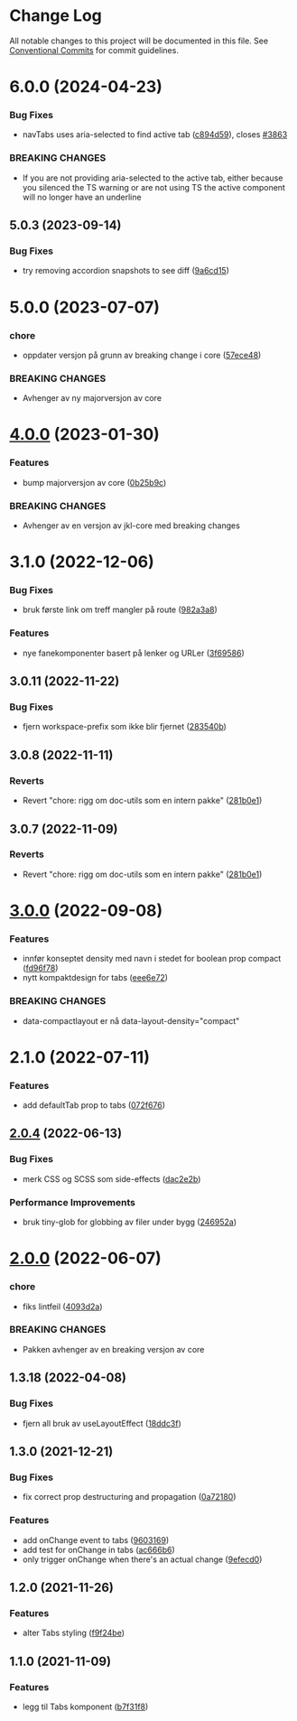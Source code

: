 # Change Log

All notable changes to this project will be documented in this file.
See [Conventional Commits](https://conventionalcommits.org) for commit guidelines.

# 6.0.0 (2024-04-23)

### Bug Fixes

- navTabs uses aria-selected to find active tab ([c894d59](https://github.com/fremtind/jokul/commit/c894d591827161cd817737c0201ec0713847e737)), closes [#3863](https://github.com/fremtind/jokul/issues/3863)

### BREAKING CHANGES

- If you are not providing aria-selected to the active tab, either because you silenced the TS warning
or are not using TS the active component will no longer have an underline

## 5.0.3 (2023-09-14)

### Bug Fixes

-   try removing accordion snapshots to see diff ([9a6cd15](https://github.com/fremtind/jokul/commit/9a6cd15065eb2809b3210bb61fda54deabb012cb))

# 5.0.0 (2023-07-07)

### chore

-   oppdater versjon på grunn av breaking change i core ([57ece48](https://github.com/fremtind/jokul/commit/57ece48fa0192fe825b544fdac24cdd56e58d0df))

### BREAKING CHANGES

-   Avhenger av ny majorversjon av core

# [4.0.0](https://github.com/fremtind/jokul/compare/@fremtind/jkl-tabs-react@3.1.2...@fremtind/jkl-tabs-react@4.0.0) (2023-01-30)

### Features

-   bump majorversjon av core ([0b25b9c](https://github.com/fremtind/jokul/commit/0b25b9ccb4d35214037e45158264fab2da196a5f))

### BREAKING CHANGES

-   Avhenger av en versjon av jkl-core med breaking changes

# 3.1.0 (2022-12-06)

### Bug Fixes

-   bruk første link om treff mangler på route ([982a3a8](https://github.com/fremtind/jokul/commit/982a3a8142445cae287c85bb9b380ca58745b754))

### Features

-   nye fanekomponenter basert på lenker og URLer ([3f69586](https://github.com/fremtind/jokul/commit/3f695860aaf8ff98c8a95af5dfb9bad35725dd9a))

## 3.0.11 (2022-11-22)

### Bug Fixes

-   fjern workspace-prefix som ikke blir fjernet ([283540b](https://github.com/fremtind/jokul/commit/283540b45f1fe557168eede3ca3637077a10a15b))

## 3.0.8 (2022-11-11)

### Reverts

-   Revert "chore: rigg om doc-utils som en intern pakke" ([281b0e1](https://github.com/fremtind/jokul/commit/281b0e1d7f0c6b077da45c7dd9f98a6fb218675a))

## 3.0.7 (2022-11-09)

### Reverts

-   Revert "chore: rigg om doc-utils som en intern pakke" ([281b0e1](https://github.com/fremtind/jokul/commit/281b0e1d7f0c6b077da45c7dd9f98a6fb218675a))

# [3.0.0](https://github.com/fremtind/jokul/compare/@fremtind/jkl-tabs-react@2.1.11...@fremtind/jkl-tabs-react@3.0.0) (2022-09-08)

### Features

-   innfør konseptet density med navn i stedet for boolean prop compact ([fd96f78](https://github.com/fremtind/jokul/commit/fd96f78685ef9e3979dd43625491e868efbc3068))
-   nytt kompaktdesign for tabs ([eee6e72](https://github.com/fremtind/jokul/commit/eee6e726c5a45ccd666d18915c90ecba9130b5b2))

### BREAKING CHANGES

-   data-compactlayout er nå data-layout-density="compact"

# 2.1.0 (2022-07-11)

### Features

-   add defaultTab prop to tabs ([072f676](https://github.com/fremtind/jokul/commit/072f67647632ad81dbd79e449f00dbf0862d7f42))

## [2.0.4](https://github.com/fremtind/jokul/compare/@fremtind/jkl-tabs-react@2.0.3...@fremtind/jkl-tabs-react@2.0.4) (2022-06-13)

### Bug Fixes

-   merk CSS og SCSS som side-effects ([dac2e2b](https://github.com/fremtind/jokul/commit/dac2e2b5f4d1b31485821bf6ad8ec4c7c2769cca))

### Performance Improvements

-   bruk tiny-glob for globbing av filer under bygg ([246952a](https://github.com/fremtind/jokul/commit/246952ae75afe20bcf0d007a0a068b76b114f9a6))

# [2.0.0](https://github.com/fremtind/jokul/compare/@fremtind/jkl-tabs-react@1.3.23...@fremtind/jkl-tabs-react@2.0.0) (2022-06-07)

### chore

-   fiks lintfeil ([4093d2a](https://github.com/fremtind/jokul/commit/4093d2a2ae7bbe0d30de882b9f5d144e8e77cede))

### BREAKING CHANGES

-   Pakken avhenger av en breaking versjon av core

## 1.3.18 (2022-04-08)

### Bug Fixes

-   fjern all bruk av useLayoutEffect ([18ddc3f](https://github.com/fremtind/jokul/commit/18ddc3ffe0ee92eaf23237d0235a4ef52bf5ad51))

## 1.3.0 (2021-12-21)

### Bug Fixes

-   fix correct prop destructuring and propagation ([0a72180](https://github.com/fremtind/jokul/commit/0a72180129922e92788d0a24274586f09dd6b1e8))

### Features

-   add onChange event to tabs ([9603169](https://github.com/fremtind/jokul/commit/96031692bf763318f2da06faf477308f32ed63d7))
-   add test for onChange in tabs ([ac666b6](https://github.com/fremtind/jokul/commit/ac666b6382d36b949bfde407632f37bf2c30b244))
-   only trigger onChange when there's an actual change ([9efecd0](https://github.com/fremtind/jokul/commit/9efecd00c2dd6628487519b7c3b851acfbddc1e8))

## 1.2.0 (2021-11-26)

### Features

-   alter Tabs styling ([f9f24be](https://github.com/fremtind/jokul/commit/f9f24beb4ea942bb83ba10089b915c364a95cf8c))

## 1.1.0 (2021-11-09)

### Features

-   legg til Tabs komponent ([b7f31f8](https://github.com/fremtind/jokul/commit/b7f31f82106d02b9a4a4ce28f3124908e4b249ec))
